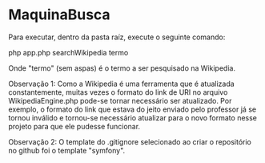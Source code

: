 # MaquinaBusca

Para executar, dentro da pasta raíz, execute o seguinte comando:

php app.php searchWikipedia termo

Onde "termo" (sem aspas) é o termo a ser pesquisado na Wikipedia.

Observação 1: Como a Wikipedia é uma ferramenta que é atualizada constantemente, muitas vezes o formato do link de URI no arquivo WikipediaEngine.php pode-se tornar necessário ser atualizado. Por exemplo, o formato do link que estava do jeito enviado pelo professor já se tornou inválido e tornou-se necessário atualizar para o novo formato nesse projeto para que ele pudesse funcionar.

Observação 2: O template do .gitignore selecionado ao criar o repositório no github foi o template "symfony".

